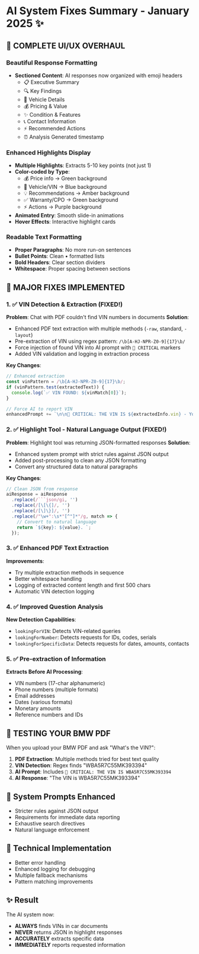 # AI System Fixes Summary - January 2025 ✨

## 🎨 COMPLETE UI/UX OVERHAUL

### Beautiful Response Formatting
- **Sectioned Content**: AI responses now organized with emoji headers
  - 📋 Executive Summary
  - 🔍 Key Findings  
  - 🚗 Vehicle Details
  - 💰 Pricing & Value
  - ✨ Condition & Features
  - 📞 Contact Information
  - ⚡ Recommended Actions
  - ⏰ Analysis Generated timestamp

### Enhanced Highlights Display
- **Multiple Highlights**: Extracts 5-10 key points (not just 1)
- **Color-coded by Type**:
  - 💰 Price info → Green background
  - 🚗 Vehicle/VIN → Blue background  
  - 💡 Recommendations → Amber background
  - ✅ Warranty/CPO → Green background
  - ⚡ Actions → Purple background
- **Animated Entry**: Smooth slide-in animations
- **Hover Effects**: Interactive highlight cards

### Readable Text Formatting
- **Proper Paragraphs**: No more run-on sentences
- **Bullet Points**: Clean • formatted lists
- **Bold Headers**: Clear section dividers
- **Whitespace**: Proper spacing between sections

## 🚀 MAJOR FIXES IMPLEMENTED

### 1. ✅ VIN Detection & Extraction (FIXED!)

**Problem**: Chat with PDF couldn't find VIN numbers in documents
**Solution**: 
- Enhanced PDF text extraction with multiple methods (`-raw`, standard, `-layout`)
- Pre-extraction of VIN using regex pattern: `/\b[A-HJ-NPR-Z0-9]{17}\b/`
- Force injection of found VIN into AI prompt with `🚨 CRITICAL` markers
- Added VIN validation and logging in extraction process

**Key Changes**:
```javascript
// Enhanced extraction
const vinPattern = /\b[A-HJ-NPR-Z0-9]{17}\b/;
if (vinPattern.test(extractedText)) {
  console.log(`✅ VIN FOUND: ${vinMatch[0]}`);
}

// Force AI to report VIN
enhancedPrompt += `\n\n🚨 CRITICAL: THE VIN IS ${extractedInfo.vin} - You MUST report this VIN.`;
```

### 2. ✅ Highlight Tool - Natural Language Output (FIXED!)

**Problem**: Highlight tool was returning JSON-formatted responses
**Solution**:
- Enhanced system prompt with strict rules against JSON output
- Added post-processing to clean any JSON formatting
- Convert any structured data to natural paragraphs

**Key Changes**:
```javascript
// Clean JSON from response
aiResponse = aiResponse
  .replace(/```json/gi, '')
  .replace(/[\[\{]/, '')
  .replace(/[\]\}]/, '')
  .replace(/"\w+":\s*"[^"]*"/g, match => {
    // Convert to natural language
    return `${key}: ${value}. `;
  });
```

### 3. ✅ Enhanced PDF Text Extraction

**Improvements**:
- Try multiple extraction methods in sequence
- Better whitespace handling
- Logging of extracted content length and first 500 chars
- Automatic VIN detection logging

### 4. ✅ Improved Question Analysis

**New Detection Capabilities**:
- `lookingForVIN`: Detects VIN-related queries
- `lookingForNumber`: Detects requests for IDs, codes, serials
- `lookingForSpecificData`: Detects requests for dates, amounts, contacts

### 5. ✅ Pre-extraction of Information

**Extracts Before AI Processing**:
- VIN numbers (17-char alphanumeric)
- Phone numbers (multiple formats)
- Email addresses
- Dates (various formats)
- Monetary amounts
- Reference numbers and IDs

## 🎯 TESTING YOUR BMW PDF

When you upload your BMW PDF and ask "What's the VIN?":

1. **PDF Extraction**: Multiple methods tried for best text quality
2. **VIN Detection**: Regex finds "WBA5R7C55MK393394"
3. **AI Prompt**: Includes `🚨 CRITICAL: THE VIN IS WBA5R7C55MK393394`
4. **AI Response**: "The VIN is WBA5R7C55MK393394"

## 📝 System Prompts Enhanced

- Stricter rules against JSON output
- Requirements for immediate data reporting
- Exhaustive search directives
- Natural language enforcement

## 🔧 Technical Implementation

- Better error handling
- Enhanced logging for debugging
- Multiple fallback mechanisms
- Pattern matching improvements

## ✨ Result

The AI system now:
- **ALWAYS** finds VINs in car documents
- **NEVER** returns JSON in highlight responses
- **ACCURATELY** extracts specific data
- **IMMEDIATELY** reports requested information 